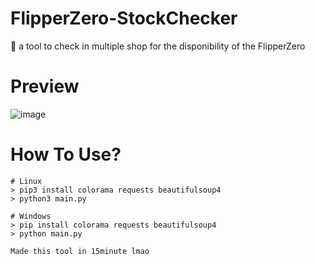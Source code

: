 # FlipperZero-StockChecker
🐬 a tool to check in multiple shop for the disponibility of the FlipperZero


# Preview

![image](https://user-images.githubusercontent.com/99289712/234636531-c6b85e27-dc4f-4d96-bd27-66f6f5b3814a.png)

# How To Use?

```
# Linux
> pip3 install colorama requests beautifulsoup4
> python3 main.py

# Windows
> pip install colorama requests beautifulsoup4
> python main.py
```

`Made this tool in 15minute lmao`
